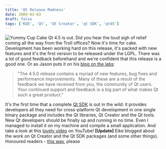 ```yaml
---
title: 'Qt Release Madness'
date: 2009-03-03
draft: false
tags: ['KDE', 'Qt', 'Qt Creator', 'qt SDK', 'qt45']
---
```


![Yummy Cup Cake](/wp-content/uploads/cake.jpg "cup cake") Qt 4.5 is out. Did you hear the loud sigh of relief coming all the way from the Troll offices? Now it's time for cake. Development has been working hard on this release, it's packed with new features and it's the first version to be released under the LGPL. There was a lot of good feedback beforehand and we're confident that this release is a good one. Or as Jason puts it on his [blog on the labs](http://labs.trolltech.com/blogs/2009/03/03/qt-45-hits-the-virtual-shelves/):

> "The 4.5.0 release contains a myriad of new features, bug fixes and performance improvements.  Many of these are a result of the feedback we have received from you, the community of Qt users.  Your continued support and feedback is a big part of what makes Qt such a great product."

It's the first time that a complete [Qt SDK](http://www.qtsoftware.com/downloads) is out in the wild: it provides developers all they need for cross-platform Qt development in one single binary package and includes the Qt libraries, Qt Creator and the Qt tools. New Qt developers should be finally up and running in no time. Even I managed to install it on my machine and compile a small application. And take a look at this [lovely video](http://www.youtube.com/watch?v=HHsi5B_Opec) on YouTube! **\[Update\]** Eike blogged about the work on Qt Creator and the Qt SDK packages (and some other things). Honoured readers - [this way](http://labs.trolltech.com/blogs/2009/03/03/qt-creator-10-is-out/), please